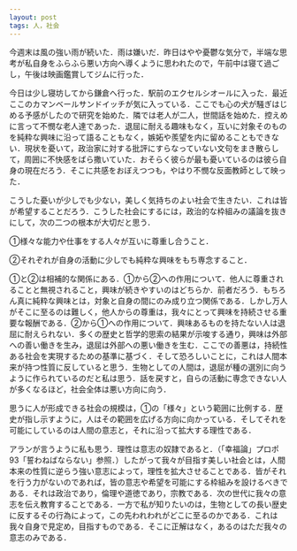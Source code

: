 ```yaml
---
layout: post
tags: 人，社会
---
```


今週末は風の強い雨が続いた．雨は嫌いだ．昨日はやや憂鬱な気分で，半端な思考が私自身をふらふら悪い方向へ導くように思われたので，午前中は寝て過ごし，午後は映画鑑賞してジムに行った．

今日は少し寝坊してから鎌倉へ行った．駅前のエクセルシオールに入った．最近ここのカマンベールサンドイッチが気に入っている．ここでも心の犬が騒ぎはじめる予感がしたので研究を始めた．隣では老人が二人，世間話を始めた．控えめに言って不憫な老人達であった．退屈に耐える趣味もなく，互いに対象そのものを純粋な興味に沿って語ることもなく，嫉妬や羨望を内に留めることもできない．現状を憂いて，政治家に対する批評にすらなっていない文句をまき散らして，周囲に不快感をばら撒いていた．おそらく彼らが最も憂いているのは彼ら自身の現在だろう．そこに共感をおぼえつつも，やはり不憫な反面教師として映った．

こうした憂いが少しでも少ない，美しく気持ちのよい社会で生きたい．これは皆が希望することだろう．こうした社会にするには，政治的な枠組みの議論を抜きにして，次の二つの根本が大切だと思う．

①様々な能力や仕事をする人々が互いに尊重し合うこと．

②それぞれが自身の活動に少しでも純粋な興味をもち専念すること．

①と②は相補的な関係にある．①から②への作用について．他人に尊重されることと無視されること，興味が続きやすいのはどちらか．前者だろう．もちろん真に純粋な興味とは，対象と自身の間にのみ成り立つ関係である．しかし万人がそこに至るのは難しく，他人からの尊重は，我々にとって興味を持続させる重要な報酬である．②から①への作用について．興味あるものを持たない人は退屈に耐えられない．多くの歴史と哲学的思索の結果が示唆する通り，興味は外部への善い働きを生み，退屈は外部への悪い働きを生む．ここでの善悪は，持続性ある社会を実現するための基準に基づく．そして恐ろしいことに，これは人間本来が持つ性質に反していると思う．生物としての人間は，退屈が種の選別に向うように作られているのだと私は思う．話を戻すと，自らの活動に専念できない人が多くなるほど，社会全体は悪い方向に向う．

思うに人が形成できる社会の規模は，①の「様々」という範囲に比例する．歴史が指し示すように，人はその範囲を広げる方向に向かっている．そしてそれを可能にしているのは人間の意志と，それに沿って拡大する理性である．

アランが言うように私も思う．理性は意志の奴隷であると．（「幸福論」プロポ93「誓わねばならない」参照．）したがって我々が目指す美しい社会とは，人間本来の性質に逆らう強い意志によって，理性を拡大させることである．皆がそれを行う力がないのであれば，皆の意志や希望を可能にする枠組みを設けるべきである．それは政治であり，倫理や道徳であり，宗教である．次の世代に我々の意志を伝え教育することである．一方で私が知りたいのは，生物としての長い歴史に反するその行為によって，この先われわれがどこに至るのかである．これは我々自身で見定め，目指すものである．そこに正解はなく，あるのはただ我々の意志のみである．